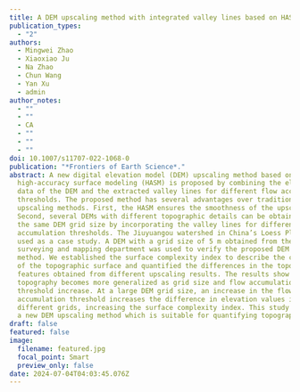 ```yaml
---
title: A DEM upscaling method with integrated valley lines based on HASM
publication_types:
  - "2"
authors:
  - Mingwei Zhao
  - Xiaoxiao Ju
  - Na Zhao
  - Chun Wang
  - Yan Xu
  - admin
author_notes:
  - ""
  - ""
  - CA
  - ""
  - ""
  - ""
doi: 10.1007/s11707-022-1068-0
publication: "*Frontiers of Earth Science*."
abstract: A new digital elevation model (DEM) upscaling method based on
  high-accuracy surface modeling (HASM) is proposed by combining the elevation
  data of the DEM and the extracted valley lines for different flow accumulation
  thresholds. The proposed method has several advantages over traditional DEM
  upscaling methods. First, the HASM ensures the smoothness of the upscaled DEM.
  Second, several DEMs with different topographic details can be obtained using
  the same DEM grid size by incorporating the valley lines for different flow
  accumulation thresholds. The Jiuyuangou watershed in China’s Loess Plateau was
  used as a case study. A DEM with a grid size of 5 m obtained from the local
  surveying and mapping department was used to verify the proposed DEM upscaling
  method. We established the surface complexity index to describe the complexity
  of the topographic surface and quantified the differences in the topographic
  features obtained from different upscaling results. The results show that
  topography becomes more generalized as grid size and flow accumulation
  threshold increase. At a large DEM grid size, an increase in the flow
  accumulation threshold increases the difference in elevation values in
  different grids, increasing the surface complexity index. This study provides
  a new DEM upscaling method which is suitable for quantifying topography.
draft: false
featured: false
image:
  filename: featured.jpg
  focal_point: Smart
  preview_only: false
date: 2024-07-04T04:03:45.076Z
---
```

